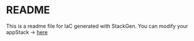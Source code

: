 # README
This is a readme file for IaC generated with StackGen.
You can modify your appStack -> [here](http://main.dev.stackgen.com/appstacks/2a271c49-e2d2-48e4-927c-af2bf900580a)
